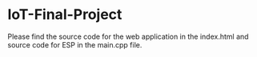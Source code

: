 # IoT-Final-Project
Please find the source code for the web application in the index.html and source code for ESP in the main.cpp file.
